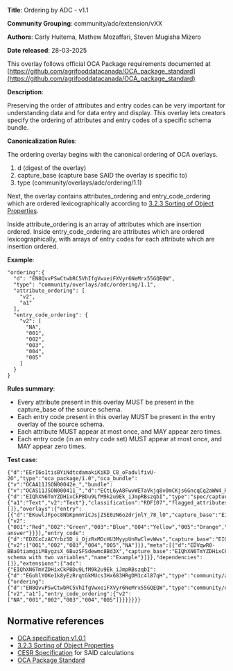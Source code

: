 **Title**: Ordering by ADC - v1.1

**Community Grouping**: community/adc/extension/vXX

**Authors**: Carly Huitema, Mathew Mozaffari, Steven Mugisha Mizero 

**Date released**: 28-03-2025

This overlay follows official OCA Package requirements documented at [https://github.com/agrifooddatacanada/OCA_package_standard](https://github.com/agrifooddatacanada/OCA_package_standard)

**Description**:

Preserving the order of attributes and entry codes can be very important for understanding data and for data entry and display. This overlay lets creators specify the ordering of attributes and entry codes of a specific schema bundle.

**Canonicalization Rules**:

The ordering overlay begins with the canonical ordering of OCA overlays.
1) d (digest of the overlay)
2) capture_base (capture base SAID the overlay is specific to)
3) type (community/overlays/adc/ordering/1.1)

Next, the overlay contains attributes_ordering and entry_code_ordering which are ordered lexicographically according to [3.2.3 Sorting of Object Properties](https://www.rfc-editor.org/rfc/rfc8785#section-3.2.3). 

Inside attribute_ordering is an array of attributes which are insertion ordered. Inside entry_code_ordering are attributes which are ordered lexicographically, with arrays of entry codes for each attribute which are insertion ordered.

**Example**: 

```
"ordering":{
  "d": "EN8QvvPSwCtwbRC5VhIfgVwxeiFXVyr6NeMrx55GQEQW",
  "type": "community/overlays/adc/ordering/1.1",
  "attribute_ordering": [
    "v2",
    "a1"
  ],
  "entry_code_ordering": {
    "v2": [
      "NA",
      "001",
      "002",
      "003",
      "004",
      "005"
    ]
  }
}
```


**Rules summary**: 
 - Every attribute present in this overlay MUST be present in the capture_base of the source schema.
 - Each entry code present in this overlay MUST be present in the entry overlay of the source schema.
 - Each attribute MUST appear at most once, and MAY appear zero times.
 - Each entry code (in an entry code set) MUST appear at most once, and MAY appear zero times.


**Test case**: 

```
{"d":"EErI6o1tisBYiNdtcdamakiKiKD_C8_oFadvlfivU-2O","type":"oca_package/1.0","oca_bundle":{"v":"OCAA11JSON00042e_","bundle":{"v":"OCAS11JSON000411_","d":"ECtL6yA8FwvWETaVkjq8v0mCKjs6GncqCq2aWW4_Rfqy","capture_base":{"d":"EIQhXN6TmYZDHixCkPBDu9LfM9k2u9Ek_iJmpRBszqbI","type":"spec/capture_base/1.1","attributes":{"a1":"Text","v2":"Text"},"classification":"RDF107","flagged_attributes":[]},"overlays":{"entry":[{"d":"EKuwlJFpoc8NbKpmmYiCJsjZSE0zN6o2drjnlY_78_lO","capture_base":"EIQhXN6TmYZDHixCkPBDu9LfM9k2u9Ek_iJmpRBszqbI","type":"spec/overlays/entry/1.1","language":"eng","attribute_entries":{"v2":{"001":"Red","002":"Green","003":"Blue","004":"Yellow","005":"Orange","NA":"No answer"}}}],"entry_code":{"d":"EDZCxCzACYrbz5D_i_OjzRxMOcHU3MyypUnRwClevWws","capture_base":"EIQhXN6TmYZDHixCkPBDu9LfM9k2u9Ek_iJmpRBszqbI","type":"spec/overlays/entry_code/1.1","attribute_entry_codes":{"v2":["001","002","003","004","005","NA"]}},"meta":[{"d":"EDVqwR0-BBa0tiamgiiM8ygzsX_6BuzSFSdewmc8Bd3X","capture_base":"EIQhXN6TmYZDHixCkPBDu9LfM9k2u9Ek_iJmpRBszqbI","type":"spec/overlays/meta/1.1","language":"eng","description":"Example schema with two variables","name":"Example"}]}},"dependencies":[]},"extensions":{"adc":{"EIQhXN6TmYZDHixCkPBDu9LfM9k2u9Ek_iJmpRBszqbI":{"d":"EGohlYOKe1k8yEzRrqtGkMUcs3Hx683HRgDM1c4l87qH","type":"community/adc/extension/1.0","overlays":{"ordering":{"d":"EN8QvvPSwCtwbRC5VhIfgVwxeiFXVyr6NeMrx55GQEQW","type":"community/overlays/adc/ordering/1.1","attribute_ordering":["v2","a1"],"entry_code_ordering":{"v2":["NA","001","002","003","004","005"]}}}}}}}
```

## Normative references
- [OCA specification v1.0.1](http://oca.colossi.network/specification/) 
- [3.2.3 Sorting of Object Properties](https://www.rfc-editor.org/rfc/rfc8785#section-3.2.3)
- [CESR Specification](https://weboftrust.github.io/ietf-cesr/draft-ssmith-cesr.html) for SAID calculations
- [OCA Package Standard](https://github.com/agrifooddatacanada/OCA_package_standard)

